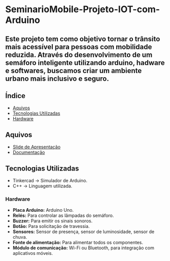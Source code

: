 # SeminarioMobile-Projeto-IOT-com-Arduino

## Este projeto tem como objetivo tornar o trânsito mais acessível para pessoas com mobilidade reduzida. Através do desenvolvimento de um semáforo inteligente utilizando arduino, hadware e softwares, buscamos criar um ambiente urbano mais inclusivo e seguro.

## Índice

- [Aquivos](#arquivos)
- [Tecnologias Utilizadas](#tecnologias-utilizadas)
- [Hardware](#hardware)

## Aquivos
- [Slide de Apresentação](https://www.canva.com/design/DAGQml6kZRA/itK2R0OD-qjY3XkfpKP72Q/edit?utm_content=DAGQml6kZRA&utm_campaign=designshare&utm_medium=link2&utm_source=sharebutton)
- [Documentação](file:///C:/Users/klism/Downloads/PROJETO%20IOT%20COM%20ARDUINO%20(1).pdf)

## Tecnologias Utilizadas
- Tinkercad -> Simulador de Arduino.
- C++ -> Linguagem utilizada.

### Hardware

* **Placa Arduino:** Arduino Uno.
* **Relés:** Para controlar as lâmpadas do semáforo.
* **Buzzer:** Para emitir os sinais sonoros.
* **Botão:** Para solicitação de travessia.
* **Sensores:** Sensor de presença, sensor de luminosidade, sensor de chuva.
* **Fonte de alimentação:** Para alimentar todos os componentes.
* **Módulo de comunicação:** Wi-Fi ou Bluetooth, para integração com aplicativos móveis.
